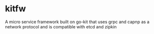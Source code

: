 # kitfw
A micro service framework built on go-kit that uses grpc and capnp as a network protocol and is compatible with etcd and zipkin
